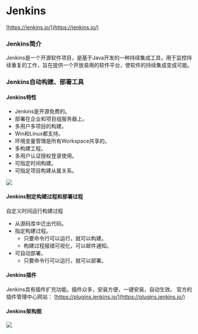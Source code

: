 # Jenkins

[https://jenkins.io/](https://jenkins.io/)  
  
### Jenkins简介
  Jenkins是一个开源软件项目，是基于Java开发的一种持续集成工具，用于监控持续重复的工作，旨在提供一个开放易用的软件平台，使软件的持续集成变成可能。   
   
### Jenkins自动构建、部署工具
#### Jenkins特性
  + Jenkins是开源免费的。
  + 部署在企业和项目组服务器上。
  + 多用户多项目的构建。
  + Win和Linux都支持。
  + 环境变量管理是所有Workspace共享的。
  + 多构建工程。
  + 多用户认证授权登录使用。
  + 可指定时间构建。
  + 可指定项目构建从属关系。 

![](./img/prodImag/Jenkins/2.png)  
  
#### Jenkins制定构建过程和部署过程
  自定义时间运行构建过程
  + 从源码库中迁出代码。
  + 指定构建过程。
    + 只要命令行可以运行，就可以构建。
    + 构建过程报错可视化，可以邮件通知。
  + 可自动部署。
    + 只要命令行可以运行，就可以部署。
  
#### Jenkins插件
  Jenkins具有插件扩充功能。插件众多，安装方便，一键安装，自动生效。
  官方的插件管理中心网站： [https://plugins.jenkins.io/](https://plugins.jenkins.io/)    

#### Jenkins架构图
![](./img/prodImag/Jenkins/3.png)  